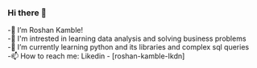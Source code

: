  ### Hi there 👋
-👋 I’m Roshan Kamble!   
-👀 I'm intrested in learning data analysis and solving business problems  
-🌱 I’m currently learning python and its libraries and complex sql queries  
-📫 How to reach me: Likedin - [roshan-kamble-Ikdn] 




